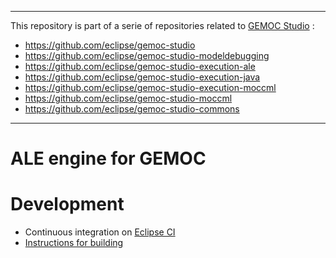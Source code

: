 -------------
This repository is part of a serie of repositories related to [GEMOC Studio](http://eclipse.org/gemoc) :
- https://github.com/eclipse/gemoc-studio
- https://github.com/eclipse/gemoc-studio-modeldebugging
- https://github.com/eclipse/gemoc-studio-execution-ale
- https://github.com/eclipse/gemoc-studio-execution-java
- https://github.com/eclipse/gemoc-studio-execution-moccml
- https://github.com/eclipse/gemoc-studio-moccml
- https://github.com/eclipse/gemoc-studio-commons
-------------



ALE engine for GEMOC
====================


# Development
- Continuous integration on [Eclipse CI](https://ci.eclipse.org/gemoc/job/gemoc-studio-integration/)
- [Instructions for building](https://github.com/eclipse/gemoc-studio/tree/master/dev_support/full_compilation)
